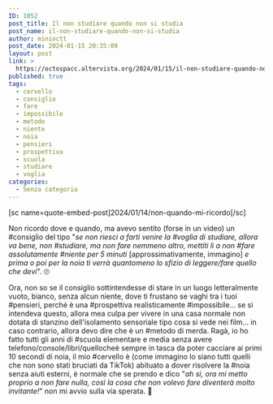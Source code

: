 ```yaml
---
ID: 1052
post_title: Il non studiare quando non si studia
post_name: il-non-studiare-quando-non-si-studia
author: minioctt
post_date: 2024-01-15 20:35:09
layout: post
link: >
  https://octospacc.altervista.org/2024/01/15/il-non-studiare-quando-non-si-studia/
published: true
tags:
  - cervello
  - consiglio
  - fare
  - impossibile
  - metodo
  - niente
  - noia
  - pensieri
  - prospettiva
  - scuola
  - studiare
  - voglia
categories:
  - Senza categoria
---
```

<!-- wp:paragraph -->
<p>[sc name=quote-embed-post]2024/01/14/non-quando-mi-ricordo[/sc]</p>
<!-- /wp:paragraph -->

<!-- wp:paragraph -->
<p>Non ricordo dove e quando, ma avevo sentito (forse in un video) un #consiglio del tipo "<em>se non riesci a farti venire la #voglia di studiare, allora va bene, non #studiare, ma non fare nemmeno altro, mettiti lì a non #fare assolutamente #niente per 5 minuti </em>[approssimativamente, immagino]<em> e prima o poi per la noia ti verrà quantomeno lo sfizio di leggere/fare quello che devi</em>". 🙄️</p>
<!-- /wp:paragraph -->

<!-- wp:paragraph -->
<p>Ora, non so se il consiglio sottintendesse di stare in un luogo letteralmente vuoto, bianco, senza alcun niente, dove ti frustano se vaghi tra i tuoi #pensieri, perché è una #prospettiva realisticamente #impossibile... se si intendeva questo, allora mea culpa per vivere in una casa normale non dotata di stanzino dell'isolamento sensoriale tipo cosa si vede nei film... in caso contrario, allora devo dire che è un #metodo di merda. Ragà, io ho fatto tutti gli anni di #scuola elementare e media senza avere telefono/console/libri/quellocheè sempre in tasca da poter cacciare ai primi 10 secondi di noia, il mio #cervello è (come immagino lo siano tutti quelli che non sono stati bruciati da TikTok) abituato a dover risolvere la #noia senza aiuti esterni, è normale che se prendo e dico "<em>ah si, ora mi metto proprio a non fare nulla, così la cosa che non volevo fare diventerà molto invitante!</em>" non mi avvio sulla via sperata. 🦍️</p>
<!-- /wp:paragraph -->